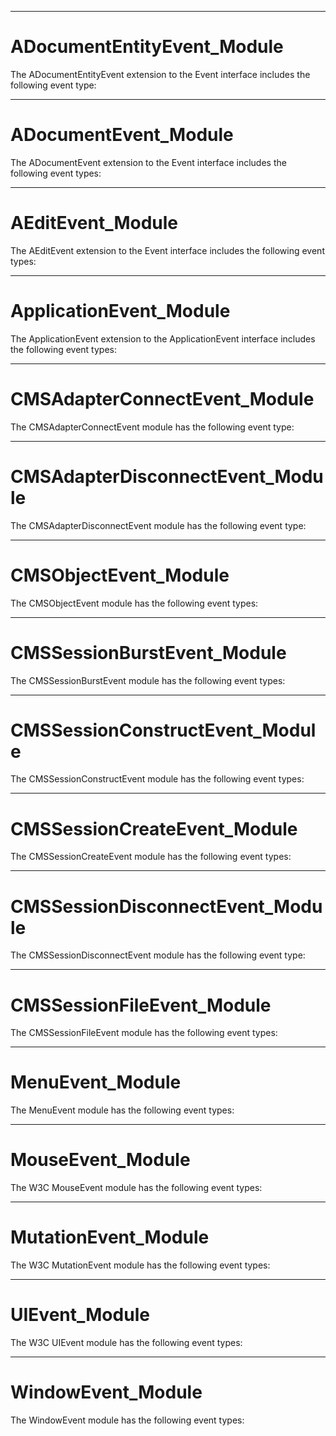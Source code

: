 

---

# ADocumentEntityEvent_Module

The ADocumentEntityEvent extension to the Event interface includes the following event type:



---

# ADocumentEvent_Module

The ADocumentEvent extension to the Event interface includes the following event types:



---

# AEditEvent_Module

The AEditEvent extension to the Event interface includes the following event types:



---

# ApplicationEvent_Module

The ApplicationEvent extension to the ApplicationEvent interface includes the following event types:



---

# CMSAdapterConnectEvent_Module

The CMSAdapterConnectEvent module has the following event type:



---

# CMSAdapterDisconnectEvent_Module

The CMSAdapterDisconnectEvent module has the following event type:



---

# CMSObjectEvent_Module

The CMSObjectEvent module has the following event types:



---

# CMSSessionBurstEvent_Module

The CMSSessionBurstEvent module has the following event types:



---

# CMSSessionConstructEvent_Module

The CMSSessionConstructEvent module has the following event types:



---

# CMSSessionCreateEvent_Module

The CMSSessionCreateEvent module has the following event types:



---

# CMSSessionDisconnectEvent_Module

The CMSSessionDisconnectEvent module has the following event type:



---

# CMSSessionFileEvent_Module

The CMSSessionFileEvent module has the following event types:



---

# MenuEvent_Module

The MenuEvent module has the following event types:



---

# MouseEvent_Module

The W3C MouseEvent module has the following event types:



---

# MutationEvent_Module

The W3C MutationEvent module has the following event types:



---

# UIEvent_Module

The W3C UIEvent module has the following event types:



---

# WindowEvent_Module

The WindowEvent module has the following event types: